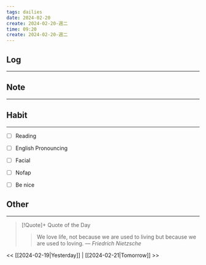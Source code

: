 ```yaml
---
tags: dailies  
date: 2024-02-20
create: 2024-02-20-週二
time: 09:20
create: 2024-02-20-週二
---
```


## Log
---


## Note
---


## Habit
---
- [ ] Reading
- [ ] English Pronouncing
- [ ] Facial
- [ ] Nofap
- [ ] Be nice


## Other
---

> [!Quote]+ Quote of the Day
> > We love life, not because we are used to living but because we are used to loving.
> — <cite>Friedrich Nietzsche</cite>

<< [[2024-02-19|Yesterday]] | [[2024-02-21|Tomorrow]] >>